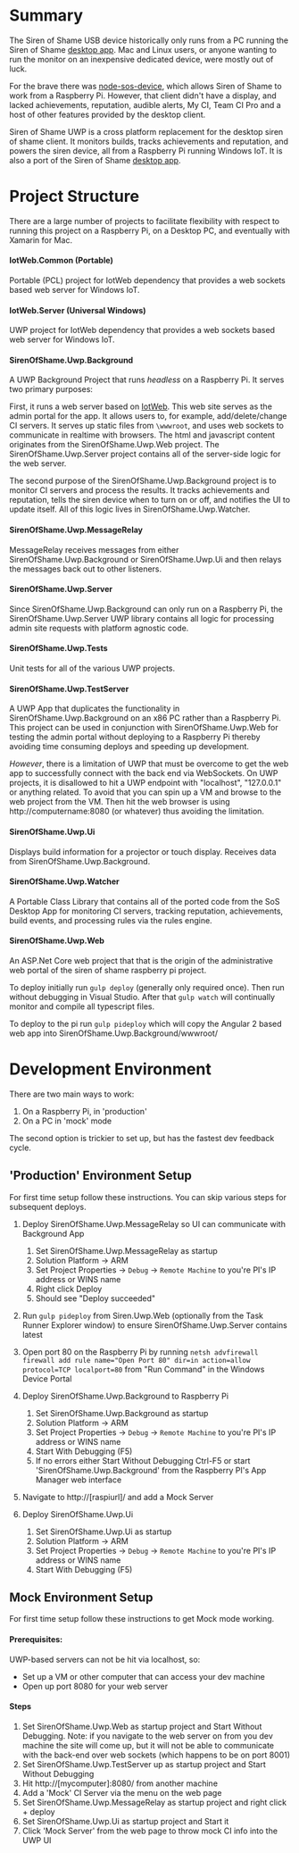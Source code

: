 # Summary

The Siren of Shame USB device historically 
only runs from a PC running 
the Siren of Shame [desktop app](https://github.com/AutomatedArchitecture/SirenOfShame).  Mac and
Linux users, or anyone wanting to run the monitor on an inexpensive dedicated device, were mostly out of luck.

For the brave there was [node-sos-device](https://github.com/AutomatedArchitecture/node-sos-device), 
which allows Siren of Shame to work from a 
Raspberry Pi.  However, that client didn't have a 
display, and lacked achievements, reputation, audible alerts, My CI, Team 
CI Pro and a host of other features provided by 
the desktop client.

Siren of Shame UWP is a cross platform replacement for the desktop siren of 
shame client. It monitors builds, tracks achievements and reputation, and powers the 
siren device, all from a Raspberry Pi running Windows IoT.  It is also a port of the Siren 
of Shame [desktop app](https://github.com/AutomatedArchitecture/SirenOfShame).

# Project Structure

There are a large number of projects to facilitate
flexibility with respect to running this project on a Raspberry Pi, on a Desktop PC, and eventually with Xamarin for Mac.

#### IotWeb.Common (Portable)

Portable (PCL) project for IotWeb dependency that provides a web sockets based web server for Windows IoT.

#### IotWeb.Server (Universal Windows)

UWP project for IotWeb dependency that provides a web sockets based web server for Windows IoT.

#### SirenOfShame.Uwp.Background

A UWP Background Project that runs _headless_ on
a Raspberry Pi.  It serves two primary purposes:

First, it runs a web server based on
[IotWeb](https://github.com/sensaura-public/iotweb).  This
web site serves as the admin portal for the app.  It
allows users to, for example, add/delete/change CI servers.  It 
serves up static files from `\wwwroot`, 
and uses web sockets to communicate in realtime with 
browsers.  The html and javascript content originates from the SirenOfShame.Uwp.Web 
project.  The SirenOfShame.Uwp.Server project contains all of
the server-side logic for the web server.

The second purpose of the SirenOfShame.Uwp.Background 
project is to monitor CI servers and process the results.  It
tracks achievements and reputation, tells the siren device when to
turn on or off, and notifies the UI to update itself.  All of this
logic lives in SirenOfShame.Uwp.Watcher.

#### SirenOfShame.Uwp.MessageRelay

MessageRelay receives messages from either
SirenOfShame.Uwp.Background or SirenOfShame.Uwp.Ui and then
relays the messages back out to other listeners.

#### SirenOfShame.Uwp.Server

Since SirenOfShame.Uwp.Background can only run on a Raspberry Pi, 
the SirenOfShame.Uwp.Server UWP library contains all logic for 
processing admin site requests with platform agnostic code.

#### SirenOfShame.Uwp.Tests

Unit tests for all of the various UWP projects.

#### SirenOfShame.Uwp.TestServer

A UWP App that duplicates the functionality in SirenOfShame.Uwp.Background 
on an x86 PC rather than a Raspberry Pi.  This project can be 
used in conjunction
with SirenOfShame.Uwp.Web for testing the admin portal without 
deploying to a Raspberry Pi thereby avoiding time consuming
deploys and speeding up development.

_However_, there is a limitation of UWP that must be overcome to 
get the web app to successfully connect with the
back end via WebSockets.  On UWP projects, it is disallowed
to hit a UWP endpoint with "localhost", "127.0.0.1" or anything
related.  To avoid that you can spin up a VM and browse to the
web project from the VM.  Then hit the web browser is using 
http://computername:8080 (or whatever) thus avoiding the limitation.

#### SirenOfShame.Uwp.Ui

Displays build information for a projector or touch display. Receives
data from SirenOfShame.Uwp.Background.

#### SirenOfShame.Uwp.Watcher

A Portable Class Library that contains all of the ported code from
the SoS Desktop App for monitoring CI servers, tracking reputation,
achievements, build events, and processing rules via the rules engine.

#### SirenOfShame.Uwp.Web

An ASP.Net Core web project that that is the origin
of the administrative web portal of the siren of 
shame raspberry pi project.

To deploy initially run `gulp deploy` (generally only required 
once).  Then run without debugging in Visual Studio.  After 
that `gulp watch` will continually monitor
and compile all typescript files.

To deploy to the pi run `gulp pideploy` which
will copy the Angular 2 based web app into SirenOfShame.Uwp.Background/wwwroot/

# Development Environment

There are two main ways to work:

1. On a Raspberry Pi, in 'production'
2. On a PC in 'mock' mode

The second option is trickier to set up, but has the fastest dev feedback cycle.

## 'Production' Environment Setup

For first time setup follow these instructions.  You can skip various steps
for subsequent deploys.

1. Deploy SirenOfShame.Uwp.MessageRelay so UI can communicate with Background App

    1. Set SirenOfShame.Uwp.MessageRelay as startup
    2. Solution Platform -> ARM
    3. Set Project Properties -> `Debug` -> `Remote Machine` to you're PI's IP address or WINS name
    4. Right click Deploy
    5. Should see "Deploy succeeded"

2. Run `gulp pideploy` from Siren.Uwp.Web (optionally from the Task Runner Explorer window) to ensure SirenOfShame.Uwp.Server contains latest

3. Open port 80 on the Raspberry Pi by running `netsh advfirewall firewall add rule name="Open Port 80" dir=in action=allow protocol=TCP localport=80` from 
"Run Command" in the Windows Device Portal

4. Deploy SirenOfShame.Uwp.Background to Raspberry Pi

   1. Set SirenOfShame.Uwp.Background as startup
   2. Solution Platform -> ARM
   3. Set Project Properties -> `Debug` -> `Remote Machine` to you're PI's IP address or WINS name
   4. Start With Debugging (F5)
   5. If no errors either Start Without Debugging Ctrl-F5 or start 'SirenOfShame.Uwp.Background' from the Raspberry PI's App Manager web interface

5. Navigate to http://[raspiurl]/ and add a Mock Server

6. Deploy SirenOfShame.Uwp.Ui

    1. Set SirenOfShame.Uwp.Ui as startup
    2. Solution Platform -> ARM
    3. Set Project Properties -> `Debug` -> `Remote Machine` to you're PI's IP address or WINS name
    4. Start With Debugging (F5)

## Mock Environment Setup

For first time setup follow these instructions to get Mock mode working.

#### Prerequisites:
UWP-based servers can not be hit via localhost, so:

* Set up a VM or other computer that can access your dev machine
* Open up port 8080 for your web server

#### Steps
1. Set SirenOfShame.Uwp.Web as startup project and Start Without Debugging.  Note: if you navigate to the web server on from you dev machine the site will come up, but it will not be able to communicate with the back-end over web sockets (which happens to be on port 8001)
2. Set SirenOfShame.Uwp.TestServer up as startup project and Start Without Debugging
3. Hit http://[mycomputer]:8080/ from another machine
4. Add a 'Mock' CI Server via the menu on the web page
5. Set SirenOfShame.Uwp.MessageRelay as startup project and right click + deploy
6. Set SirenOfShame.Uwp.Ui as startup project and Start it
7. Click 'Mock Server' from the web page to throw mock CI info into the UWP UI
